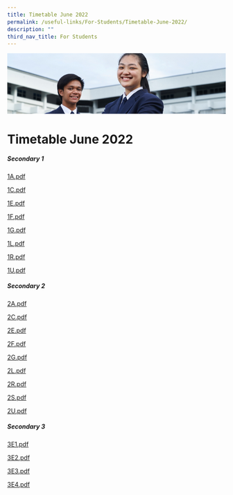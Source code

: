 ```yaml
---
title: Timetable June 2022
permalink: /useful-links/For-Students/Timetable-June-2022/
description: ""
third_nav_title: For Students
---
```

![](/images/Useful%20Links.jpg)

Timetable June 2022
===================

##### **Secondary 1**

[1A.pdf](/files/1A.pdf)

[1C.pdf](/files/1C.pdf)

[1E.pdf](/files/1E.pdf)

[1F.pdf](/files/1F.pdf)

[1G.pdf](/files/1G.pdf)

[1L.pdf](/files/1L.pdf)

[1R.pdf](/files/1R.pdf)

[1U.pdf](/files/1U.pdf)

##### **Secondary 2**

[2A.pdf](/files/2A.pdf)

[2C.pdf](/files/2C.pdf)

[2E.pdf](/files/2E.pdf)

[2F.pdf](/files/2F.pdf)

[2G.pdf](/files/2G.pdf)

[2L.pdf](/files/2L.pdf)

[2R.pdf](/files/2R.pdf)

[2S.pdf](/files/2S.pdf)

[2U.pdf](/files/2U.pdf)

##### **Secondary 3**

[3E1.pdf](/files/3E1.pdf)

[3E2.pdf](/files/3E2.pdf)

[3E3.pdf](/files/3E3.pdf)

[3E4.pdf](/files/3E4.pdf)